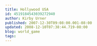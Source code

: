 ```yaml
---
title: Hollywood USA
id: 4519184543039272940
author: Kirby Urner
published: 2007-12-30T09:08:00.001-08:00
updated: 2008-12-10T07:38:44.719-08:00
blog: world_game
tags: 
---
```


